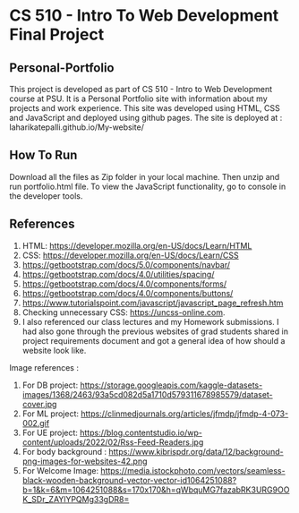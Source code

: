 # CS 510 - Intro To Web Development Final Project

## Personal-Portfolio

This project is developed as part of CS 510 - Intro to Web Development course at PSU. It is a Personal Portfolio site with information about my projects and work experience. This site was developed using HTML, CSS and JavaScript and deployed using github pages. The site is deployed at : laharikatepalli.github.io/My-website/ 

## How To Run

Download all the files as Zip folder in your local machine. Then unzip and run portfolio.html file. To view the JavaScript functionality, go to console in the developer tools.

## References

1. HTML: https://developer.mozilla.org/en-US/docs/Learn/HTML
2. CSS: https://developer.mozilla.org/en-US/docs/Learn/CSS
3. https://getbootstrap.com/docs/5.0/components/navbar/
4. https://getbootstrap.com/docs/4.0/utilities/spacing/
5. https://getbootstrap.com/docs/4.0/components/forms/
6. https://getbootstrap.com/docs/4.0/components/buttons/
7. https://www.tutorialspoint.com/javascript/javascript_page_refresh.htm
8. Checking unnecessary CSS: https://uncss-online.com.
9. I also referenced our class lectures and my Homework submissions. I had
    also gone through the previous websites of grad students shared in project
    requirements document and got a general idea of how should a website look like.

Image references :
  1.  For DB project: https://storage.googleapis.com/kaggle-datasets-images/1368/2463/93a5cd082d5a1710d579311678985579/dataset-cover.jpg
  2.	For ML project: https://clinmedjournals.org/articles/jfmdp/jfmdp-4-073-002.gif
  3.	For UE project: https://blog.contentstudio.io/wp-content/uploads/2022/02/Rss-Feed-Readers.jpg
  4.	For body background : https://www.kibrispdr.org/data/12/background-png-images-for-websites-42.png
  5.	For Welcome Image: https://media.istockphoto.com/vectors/seamless-black-wooden-background-vector-vector-id1064251088?b=1&k=6&m=1064251088&s=170x170&h=qWbquMG7fazabRK3URG9OOK_SDr_ZAYlYPQMg33gDR8=


